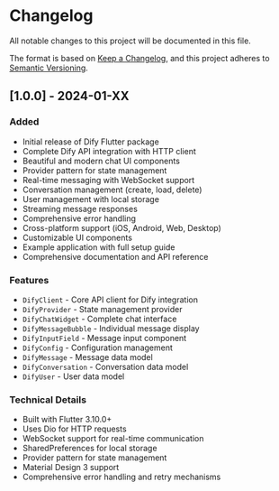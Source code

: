 # Changelog

All notable changes to this project will be documented in this file.

The format is based on [Keep a Changelog](https://keepachangelog.com/en/1.0.0/),
and this project adheres to [Semantic Versioning](https://semver.org/spec/v2.0.0.html).

## [1.0.0] - 2024-01-XX

### Added
- Initial release of Dify Flutter package
- Complete Dify API integration with HTTP client
- Beautiful and modern chat UI components
- Provider pattern for state management
- Real-time messaging with WebSocket support
- Conversation management (create, load, delete)
- User management with local storage
- Streaming message responses
- Comprehensive error handling
- Cross-platform support (iOS, Android, Web, Desktop)
- Customizable UI components
- Example application with full setup guide
- Comprehensive documentation and API reference

### Features
- `DifyClient` - Core API client for Dify integration
- `DifyProvider` - State management provider
- `DifyChatWidget` - Complete chat interface
- `DifyMessageBubble` - Individual message display
- `DifyInputField` - Message input component
- `DifyConfig` - Configuration management
- `DifyMessage` - Message data model
- `DifyConversation` - Conversation data model
- `DifyUser` - User data model

### Technical Details
- Built with Flutter 3.10.0+
- Uses Dio for HTTP requests
- WebSocket support for real-time communication
- SharedPreferences for local storage
- Provider pattern for state management
- Material Design 3 support
- Comprehensive error handling and retry mechanisms 